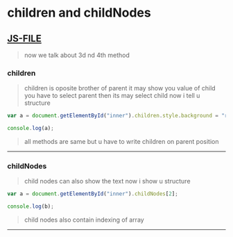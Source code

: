 # children and childNodes 
## [JS-FILE](/js/69-children-and-childNode-method.js)
> now we talk about 3d nd 4th method

### children
> children is oposite brother of parent it may show you value of child you have to select parent then its may select child now i tell u structure
```javascript
var a = document.getElementById("inner").children.style.background = "red";

console.log(a);
```
> all methods are same but u have to write children on parent position
---

### childNodes
> child nodes can also show the text now i show u structure

```javascript
var a = document.getElementById("inner").childNodes[2];

console.log(b);
```
> child nodes also contain indexing of array
---